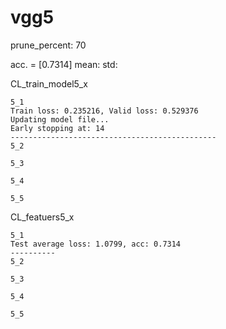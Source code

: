 # vgg5 
prune_percent: 70

acc. = [0.7314] mean: std:

CL_train_model5_x
```
5_1
Train loss: 0.235216, Valid loss: 0.529376
Updating model file...
Early stopping at: 14
----------------------------------------------
5_2

5_3

5_4

5_5

```

CL_featuers5_x
```
5_1
Test average loss: 1.0799, acc: 0.7314
----------
5_2

5_3

5_4

5_5

```

